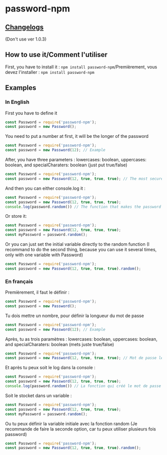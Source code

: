 # password-npm

## [Changelogs](./CHANGELOG.md)

(Don't use ver 1.0.3)

## How to use it/Comment l'utiliser
First, you have to install it : `npm install password-npm`/Premièrement, vous devez l'installer : `npm install password-npm`
## Examples
### In English
First you have to define it
```js
const Password = require('password-npm');
const password = new Password();
```
You need to put a number at first, it will be the longer of the password
```js
const Password = require('password-npm');
const password = new Password(12); // Example
```
After, you have three parameters : lowercases: boolean, uppercases: boolean, and specialCharaters: boolean (just put true/false)
```js
const Password = require('password-npm');
const password = new Password(12, true, true, true); // The most secured password
```
And then you can either console.log it : 
```js
const Password = require('password-npm');
const password = new Password(12, true, true, true);
console.log(password.random()) // The function that makes the password
```
Or store it:
```js
const Password = require('password-npm');
const password = new Password(12, true, true, true);
const myPassword = password.random();
```
Or you can just set the initial variable directly to the random function (I recommand to do the second thing, because you can use it several times, only with one variable with Password)
```js
const Password = require('password-npm');
const password = new Password(12, true, true, true).random();
```
### En français
Premièrement, il faut le définir :
```js
const Password = require('password-npm');
const password = new Password();
```
Tu dois mettre un nombre, pour définir la longueur du mot de passe
```js
const Password = require('password-npm');
const password = new Password(12); // Example
```
Après, tu as trois paramètres : lowercases: boolean, uppercases: boolean, and specialCharaters: boolean (mets juste true/false)
```js
const Password = require('password-npm');
const password = new Password(12, true, true, true); // Mot de passe le plus sécurisé
```
Et après tu peux soit le log dans la console : 
```js
const Password = require('password-npm');
const password = new Password(12, true, true, true);
console.log(password.random()) // La fonction qui créé le mot de passe
```
Soit le stocket dans un variable :
```js
const Password = require('password-npm');
const password = new Password(12, true, true, true);
const myPassword = password.random();
```
Ou tu peux définir la variable initiale avec la fonction random (Je recommande de faire la seconde option, car tu peux utiliser plusieurs fois password)
```js
const Password = require('password-npm');
const password = new Password(12, true, true, true).random();
```
